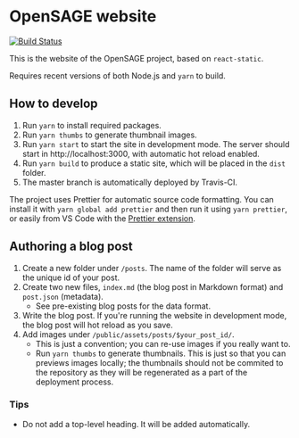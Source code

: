 # OpenSAGE website

[![Build Status](https://travis-ci.org/OpenSAGE/opensage.github.io.svg?branch=master)](https://travis-ci.org/OpenSAGE/opensage.github.io)

This is the website of the OpenSAGE project, based on `react-static`.

Requires recent versions of both Node.js and `yarn` to build.

## How to develop

1. Run `yarn` to install required packages.
2. Run `yarn thumbs` to generate thumbnail images.
3. Run `yarn start` to start the site in development mode. The server should start in http://localhost:3000, with automatic hot reload enabled.
4. Run `yarn build` to produce a static site, which will be placed in the `dist` folder.
5. The master branch is automatically deployed by Travis-CI.

The project uses Prettier for automatic source code formatting. You can install it with `yarn global add prettier` and then run it using `yarn prettier`, or easily from VS Code with the [Prettier extension](https://marketplace.visualstudio.com/items?itemName=esbenp.prettier-vscode).

## Authoring a blog post

1. Create a new folder under `/posts`. The name of the folder will serve as the unique id of your post.
2. Create two new files, `index.md` (the blog post in Markdown format) and `post.json` (metadata).
   - See pre-existing blog posts for the data format.
3. Write the blog post. If you're running the website in development mode, the blog post will hot reload as you save.
4. Add images under `/public/assets/posts/$your_post_id/`.
   - This is just a convention; you can re-use images if you really want to.
   - Run `yarn thumbs` to generate thumbnails. This is just so that you can previews images locally; the thumbnails should not be commited to the repository as they will be regenerated as a part of the deployment process.

### Tips

- Do not add a top-level heading. It will be added automatically.
